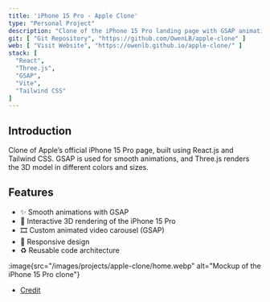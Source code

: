 ```yaml
---
title: 'iPhone 15 Pro - Apple Clone'
type: "Personal Project"
description: "Clone of the iPhone 15 Pro landing page with GSAP animations and 3D model"
git: [ "Git Repository", "https://github.com/OwenLB/apple-clone" ]
web: [ "Visit Website", "https://owenlb.github.io/apple-clone/" ]
stack: [
  "React",
  "Three.js",
  "GSAP",
  "Vite",
  "Tailwind CSS"
]
---
```


## Introduction

Clone of Apple’s official iPhone 15 Pro page, built using React.js and Tailwind CSS. GSAP is used for smooth animations, and Three.js renders the 3D model in different colors and sizes.

## Features

- ✨ Smooth animations with GSAP
- 📱 Interactive 3D rendering of the iPhone 15 Pro
- 🎞️ Custom animated video carousel (GSAP)
- 📱 Responsive design
- ♻️ Reusable code architecture

:image{src="/images/projects/apple-clone/home.webp" alt="Mockup of the iPhone 15 Pro clone"}

- <a href="https://youtu.be/kRQbRAJ4-Fs?si=h59Mx_AOfuFIqA9X" target="_blank" style="text-decoration: underline;">Credit</a>